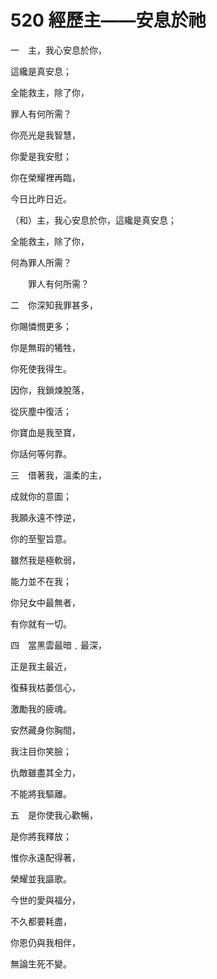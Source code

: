 # 520 經歷主——安息於祂

一　主，我心安息於你，

這纔是真安息；

全能救主，除了你，

罪人有何所需？

你亮光是我智慧，

你愛是我安慰；

你在榮耀裡再臨，

今日比昨日近。

（和）主，我心安息於你，這纔是真安息；

全能救主，除了你，

何為罪人所需？

　　罪人有何所需？

二　你深知我罪甚多，

你賜憐憫更多；

你是無瑕的犧牲，

你死使我得生。

因你，我鎖煉脫落，

從灰塵中復活；

你寶血是我至寶，

你話何等何靠。

三　借著我，溫柔的主，

成就你的意圖；

我願永遠不悖逆，

你的至聖旨意。

雖然我是極軟弱，

能力並不在我；

你兒女中最無者，

有你就有一切。

四　當黑雲最暗﹑最深，

正是我主最近，

復蘇我枯萎信心，

激勵我的疲魂。

安然藏身你胸間，

我注目你笑臉；

仇敵雖盡其全力，

不能將我驅離。

五　是你使我心歡暢，

是你將我釋放；

惟你永遠配得著，

榮耀並我謳歌。

今世的愛與福分，

不久都要耗盡，

你恩仍與我相伴，

無論生死不變。

